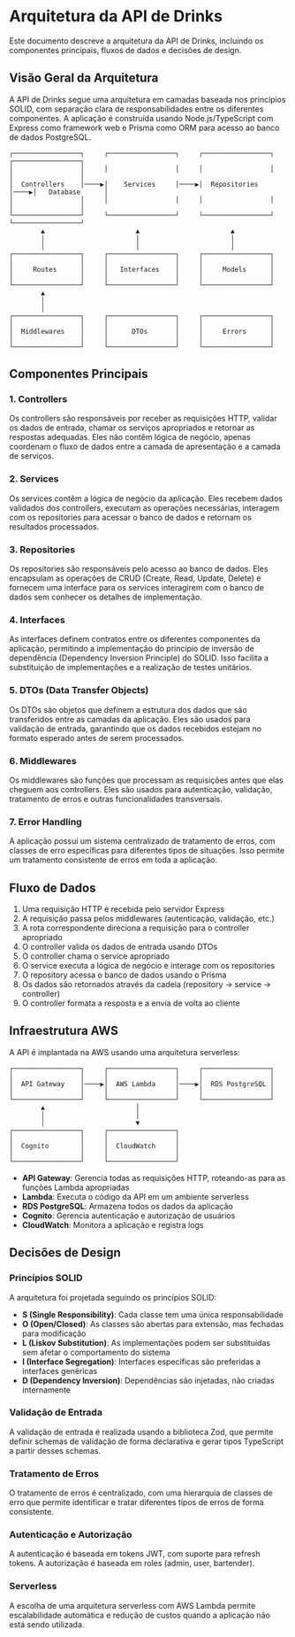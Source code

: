 # Arquitetura da API de Drinks

Este documento descreve a arquitetura da API de Drinks, incluindo os componentes principais, fluxos de dados e decisões de design.

## Visão Geral da Arquitetura

A API de Drinks segue uma arquitetura em camadas baseada nos princípios SOLID, com separação clara de responsabilidades entre os diferentes componentes. A aplicação é construída usando Node.js/TypeScript com Express como framework web e Prisma como ORM para acesso ao banco de dados PostgreSQL.

```
┌─────────────────┐     ┌─────────────────┐     ┌─────────────────┐     ┌─────────────────┐
│                 │     │                 │     │                 │     │                 │
│  Controllers    │────▶│    Services     │────▶│  Repositories   │────▶│   Database      │
│                 │     │                 │     │                 │     │                 │
└─────────────────┘     └─────────────────┘     └─────────────────┘     └─────────────────┘
        ▲                       ▲                       ▲
        │                       │                       │
        │                       │                       │
┌─────────────────┐     ┌─────────────────┐     ┌─────────────────┐
│                 │     │                 │     │                 │
│     Routes      │     │   Interfaces    │     │     Models      │
│                 │     │                 │     │                 │
└─────────────────┘     └─────────────────┘     └─────────────────┘
        ▲
        │
        │
┌─────────────────┐     ┌─────────────────┐     ┌─────────────────┐
│                 │     │                 │     │                 │
│  Middlewares    │     │      DTOs       │     │     Errors      │
│                 │     │                 │     │                 │
└─────────────────┘     └─────────────────┘     └─────────────────┘
```

## Componentes Principais

### 1. Controllers

Os controllers são responsáveis por receber as requisições HTTP, validar os dados de entrada, chamar os serviços apropriados e retornar as respostas adequadas. Eles não contêm lógica de negócio, apenas coordenam o fluxo de dados entre a camada de apresentação e a camada de serviços.

### 2. Services

Os services contêm a lógica de negócio da aplicação. Eles recebem dados validados dos controllers, executam as operações necessárias, interagem com os repositories para acessar o banco de dados e retornam os resultados processados.

### 3. Repositories

Os repositories são responsáveis pelo acesso ao banco de dados. Eles encapsulam as operações de CRUD (Create, Read, Update, Delete) e fornecem uma interface para os services interagirem com o banco de dados sem conhecer os detalhes de implementação.

### 4. Interfaces

As interfaces definem contratos entre os diferentes componentes da aplicação, permitindo a implementação do princípio de inversão de dependência (Dependency Inversion Principle) do SOLID. Isso facilita a substituição de implementações e a realização de testes unitários.

### 5. DTOs (Data Transfer Objects)

Os DTOs são objetos que definem a estrutura dos dados que são transferidos entre as camadas da aplicação. Eles são usados para validação de entrada, garantindo que os dados recebidos estejam no formato esperado antes de serem processados.

### 6. Middlewares

Os middlewares são funções que processam as requisições antes que elas cheguem aos controllers. Eles são usados para autenticação, validação, tratamento de erros e outras funcionalidades transversais.

### 7. Error Handling

A aplicação possui um sistema centralizado de tratamento de erros, com classes de erro específicas para diferentes tipos de situações. Isso permite um tratamento consistente de erros em toda a aplicação.

## Fluxo de Dados

1. Uma requisição HTTP é recebida pelo servidor Express
2. A requisição passa pelos middlewares (autenticação, validação, etc.)
3. A rota correspondente direciona a requisição para o controller apropriado
4. O controller valida os dados de entrada usando DTOs
5. O controller chama o service apropriado
6. O service executa a lógica de negócio e interage com os repositories
7. O repository acessa o banco de dados usando o Prisma
8. Os dados são retornados através da cadeia (repository → service → controller)
9. O controller formata a resposta e a envia de volta ao cliente

## Infraestrutura AWS

A API é implantada na AWS usando uma arquitetura serverless:

```
┌─────────────────┐     ┌─────────────────┐     ┌─────────────────┐
│                 │     │                 │     │                 │
│  API Gateway    │────▶│  AWS Lambda     │────▶│  RDS PostgreSQL │
│                 │     │                 │     │                 │
└─────────────────┘     └─────────────────┘     └─────────────────┘
        ▲                       │
        │                       │
        │                       ▼
┌─────────────────┐     ┌─────────────────┐
│                 │     │                 │
│  Cognito        │     │  CloudWatch     │
│                 │     │                 │
└─────────────────┘     └─────────────────┘
```

- **API Gateway**: Gerencia todas as requisições HTTP, roteando-as para as funções Lambda apropriadas
- **Lambda**: Executa o código da API em um ambiente serverless
- **RDS PostgreSQL**: Armazena todos os dados da aplicação
- **Cognito**: Gerencia autenticação e autorização de usuários
- **CloudWatch**: Monitora a aplicação e registra logs

## Decisões de Design

### Princípios SOLID

A arquitetura foi projetada seguindo os princípios SOLID:

- **S (Single Responsibility)**: Cada classe tem uma única responsabilidade
- **O (Open/Closed)**: As classes são abertas para extensão, mas fechadas para modificação
- **L (Liskov Substitution)**: As implementações podem ser substituídas sem afetar o comportamento do sistema
- **I (Interface Segregation)**: Interfaces específicas são preferidas a interfaces genéricas
- **D (Dependency Inversion)**: Dependências são injetadas, não criadas internamente

### Validação de Entrada

A validação de entrada é realizada usando a biblioteca Zod, que permite definir schemas de validação de forma declarativa e gerar tipos TypeScript a partir desses schemas.

### Tratamento de Erros

O tratamento de erros é centralizado, com uma hierarquia de classes de erro que permite identificar e tratar diferentes tipos de erros de forma consistente.

### Autenticação e Autorização

A autenticação é baseada em tokens JWT, com suporte para refresh tokens. A autorização é baseada em roles (admin, user, bartender).

### Serverless

A escolha de uma arquitetura serverless com AWS Lambda permite escalabilidade automática e redução de custos quando a aplicação não está sendo utilizada.
